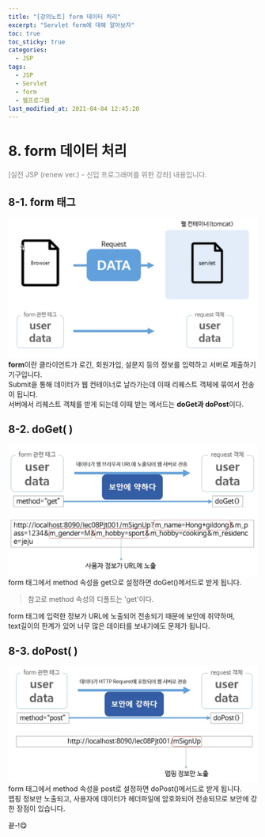 ```yaml
---
title: "[강의노트] form 데이터 처리"
excerpt: "Servlet form에 대해 알아보자"
toc: true
toc_sticky: true
categories:
  - JSP
tags:
  - JSP
  - Servlet
  - form
  - 웹프로그램
last_modified_at: 2021-04-04 12:45:20
---
```


# 8. form 데이터 처리
<span style="color:grey">[실전 JSP (renew ver.) - 신입 프로그래머를 위한 강좌] 내용입니다.</span>

## 8-1. form 태그
![이미지](/assets/images/JSP&Servlet/실전JSP/8강/8강_1.png)
**form**이란 클라이언트가 로긴, 회원가입, 설문지 등의 정보를 입력하고 서버로 제출하기 기구입니다.  
Submit을 통해 데이터가 웹 컨테이너로 날라가는데 이때 리퀘스트 객체에 묶여서 전송이 됩니다.  
서버에서 리퀘스트 객체를 받게 되는데 이때 받는 메서드는 **doGet과 doPost**이다.  
  
## 8-2. doGet( )
![이미지](/assets/images/JSP&Servlet/실전JSP/8강/8강_2.png)
form 태그에서 method 속성을 get으로 설정하면 doGet()메서드로 받게 됩니다.  
> 참고로 method 속성의 디폴트는 'get'이다.  
  
form 태그에 입력한 정보가 URL에 노출되어 전송되기 때문에 보안에 취약하며,  
text길이의 한계가 있어 너무 많은 데이터를 보내기에도 문제가 됩니다.  

## 8-3. doPost( )
![이미지](/assets/images/JSP&Servlet/실전JSP/8강/8강_3.png)
form 태그에서 method 속성을 post로 설정하면 doPost()메서드로 받게 됩니다.  
맵핑 정보만 노출되고,
사용자에 데이터가 헤더파일에 암호화되어 전송되므로 보안에 강한 장점이 있습니다.  
  
끝-!😋
